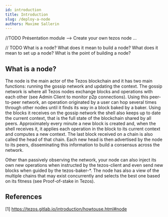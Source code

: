 ```yaml
---
id: introduction
title: Introduction
slug: /deploy-a-node
authors: Maxime Sallerin
---
```


//TODO Présentation module --> Create your own tezos node ...

// TODO 
What is a node?
What does it mean to build a node?
What does it mean to set up a node?
What is the point of building a node?

## What is a node?

The node is the main actor of the Tezos blockchain and it has two main functions: running the gossip network and updating the context. The gossip network is where all Tezos nodes exchange blocks and operations with each other (see Admin Client to monitor p2p connections). Using this peer-to-peer network, an operation originated by a user can hop several times through other nodes until it finds its way in a block baked by a baker. Using the blocks it receives on the gossip network the shell also keeps up to date the current context, that is the full state of the blockchain shared by all peers. Approximately every minute a new block is created and, when the shell receives it, it applies each operation in the block to its current context and computes a new context. The last block received on a chain is also called the head of that chain. Each new head is then advertised by the node to its peers, disseminating this information to build a consensus across the network.

Other than passively observing the network, your node can also inject its own new operations when instructed by the tezos-client and even send new blocks when guided by the tezos-baker-*. The node has also a view of the multiple chains that may exist concurrently and selects the best one based on its fitness (see Proof-of-stake in Tezos).

## References

[1] https://tezos.gitlab.io/introduction/howtouse.html#node